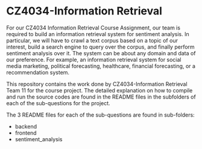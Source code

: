 # CZ4034-Information Retrieval

For our CZ4034 Information Retrieval Course Assignment, our team is required to build an information retrieval system for sentiment analysis. In particular, we will have to crawl a text corpus based on a topic of our interest, build a search engine to query over the corpus, and finally perform sentiment analysis over it. The system can be about any domain and data of our preference. For example, an information retrieval system for social media marketing, political forecasting, healthcare, financial forecasting, or a recommendation system.

This repository contains the work done by CZ4034-Information Retrieval Team 11 for the course project. The detailed explanation 
on how to compile and run the source codes are found in the README files in the subfolders of each of the sub-questions for the project.

The 3 README files for each of the sub-questions are found in sub-folders:

- backend
- frontend
- sentiment_analysis
